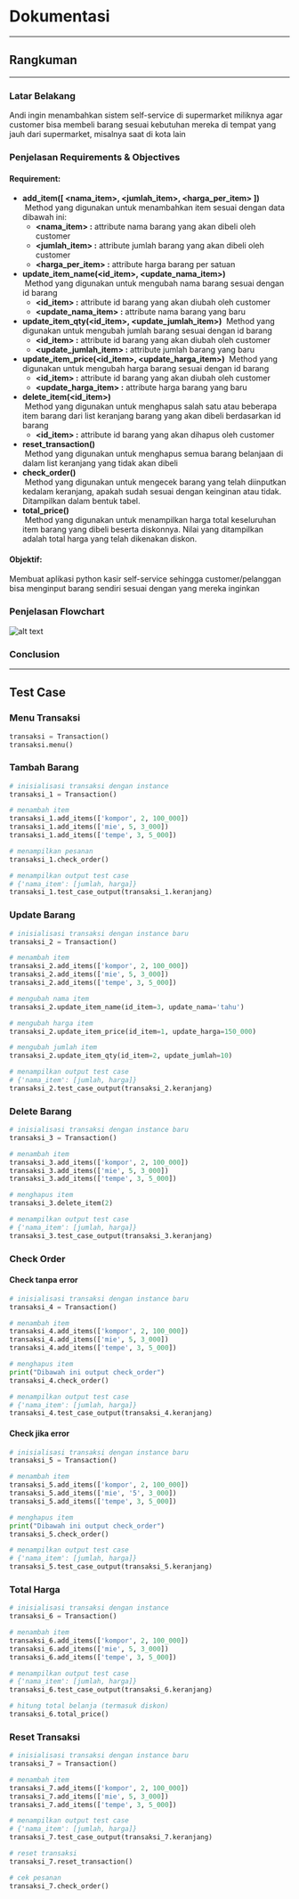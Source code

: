 # Dokumentasi
---
## Rangkuman

---
### Latar Belakang
Andi ingin menambahkan sistem self-service di supermarket miliknya agar customer bisa membeli barang sesuai kebutuhan mereka di tempat yang jauh dari supermarket, misalnya saat di kota lain

### Penjelasan Requirements & Objectives
#### Requirement:
- **add_item([ <nama_item>, <jumlah_item>, <harga_per_item> ])** <br/>
&nbsp;Method yang digunakan untuk menambahkan item sesuai dengan data dibawah ini:
  	- **<nama_item> :** attribute nama barang yang akan dibeli oleh customer
 	- **<jumlah_item> :** attribute jumlah barang yang akan dibeli oleh customer
 	- **<harga_per_item> :** attribute harga barang per satuan
- **update_item_name(<id_item>, <update_nama_item>)** <br/>
&nbsp;Method yang digunakan untuk mengubah nama barang sesuai dengan id barang
	- **<id_item> :** attribute id barang yang akan diubah oleh customer
	- **<update_nama_item> :** attribute nama barang yang baru
- **update_item_qty(<id_item>, <update_jumlah_item>)**
&nbsp;Method yang digunakan untuk mengubah jumlah barang sesuai dengan id barang
	- **<id_item> :** attribute id barang yang akan diubah oleh customer
	- **<update_jumlah_item> :** attribute jumlah barang yang baru
- **update_item_price(<id_item>, <update_harga_item>)**
&nbsp;Method yang digunakan untuk mengubah harga barang sesuai dengan id barang
	- **<id_item> :** attribute id barang yang akan diubah oleh customer
	- **<update_harga_item> :** attribute harga barang yang baru
- **delete_item(<id_item>)** <br/>
&nbsp;Method yang digunakan untuk menghapus salah satu atau beberapa item barang dari list keranjang barang yang akan dibeli berdasarkan id barang
	- **<id_item> :** attribute id barang yang akan dihapus oleh customer
- **reset_transaction()** <br/>
&nbsp;Method yang digunakan untuk menghapus semua barang belanjaan di dalam list keranjang yang tidak akan dibeli
- **check_order()** <br/>
&nbsp;Method yang digunakan untuk mengecek barang yang telah diinputkan kedalam keranjang, apakah sudah sesuai dengan keinginan atau tidak. Ditampilkan dalam bentuk tabel.
- **total_price()** <br/>
&nbsp;Method yang digunakan untuk menampilkan harga total keseluruhan item barang yang dibeli beserta diskonnya. Nilai yang ditampilkan adalah total harga yang telah dikenakan diskon.

#### Objektif:
Membuat aplikasi python kasir self-service sehingga customer/pelanggan bisa menginput barang sendiri sesuai dengan yang mereka inginkan

### Penjelasan Flowchart
![alt text](https://github.com/Ridwanridzi/Pacmann_Kasir/blob/main/flowchart.png?raw=true)
### Conclusion

---

## Test Case

### Menu Transaksi
```python
transaksi = Transaction()
transaksi.menu()
```

### Tambah Barang
```python
# inisialisasi transaksi dengan instance
transaksi_1 = Transaction()

# menambah item
transaksi_1.add_items(['kompor', 2, 100_000])
transaksi_1.add_items(['mie', 5, 3_000])
transaksi_1.add_items(['tempe', 3, 5_000])

# menampilkan pesanan
transaksi_1.check_order()

# menampilkan output test case
# {'nama_item': [jumlah, harga]}
transaksi_1.test_case_output(transaksi_1.keranjang)
```
### Update Barang
```python
# inisialisasi transaksi dengan instance baru
transaksi_2 = Transaction()

# menambah item
transaksi_2.add_items(['kompor', 2, 100_000])
transaksi_2.add_items(['mie', 5, 3_000])
transaksi_2.add_items(['tempe', 3, 5_000])

# mengubah nama item
transaksi_2.update_item_name(id_item=3, update_nama='tahu')

# mengubah harga item
transaksi_2.update_item_price(id_item=1, update_harga=150_000)

# mengubah jumlah item
transaksi_2.update_item_qty(id_item=2, update_jumlah=10)

# menampilkan output test case
# {'nama_item': [jumlah, harga]}
transaksi_2.test_case_output(transaksi_2.keranjang)
```
### Delete Barang
```python
# inisialisasi transaksi dengan instance baru
transaksi_3 = Transaction()

# menambah item
transaksi_3.add_items(['kompor', 2, 100_000])
transaksi_3.add_items(['mie', 5, 3_000])
transaksi_3.add_items(['tempe', 3, 5_000])

# menghapus item
transaksi_3.delete_item(2)

# menampilkan output test case
# {'nama_item': [jumlah, harga]}
transaksi_3.test_case_output(transaksi_3.keranjang)
```
### Check Order

#### Check tanpa error
```python
# inisialisasi transaksi dengan instance baru
transaksi_4 = Transaction()

# menambah item
transaksi_4.add_items(['kompor', 2, 100_000])
transaksi_4.add_items(['mie', 5, 3_000])
transaksi_4.add_items(['tempe', 3, 5_000])

# menghapus item
print("Dibawah ini output check_order")
transaksi_4.check_order()

# menampilkan output test case
# {'nama_item': [jumlah, harga]}
transaksi_4.test_case_output(transaksi_4.keranjang)
```
#### Check jika error
```python
# inisialisasi transaksi dengan instance baru
transaksi_5 = Transaction()

# menambah item
transaksi_5.add_items(['kompor', 2, 100_000])
transaksi_5.add_items(['mie', '5', 3_000])
transaksi_5.add_items(['tempe', 3, 5_000])

# menghapus item
print("Dibawah ini output check_order")
transaksi_5.check_order()

# menampilkan output test case
# {'nama_item': [jumlah, harga]}
transaksi_5.test_case_output(transaksi_5.keranjang)
```
### Total Harga
```python
# inisialisasi transaksi dengan instance
transaksi_6 = Transaction()

# menambah item
transaksi_6.add_items(['kompor', 2, 100_000])
transaksi_6.add_items(['mie', 5, 3_000])
transaksi_6.add_items(['tempe', 3, 5_000])

# menampilkan output test case
# {'nama_item': [jumlah, harga]}
transaksi_6.test_case_output(transaksi_6.keranjang)

# hitung total belanja (termasuk diskon)
transaksi_6.total_price()
```
### Reset Transaksi
```python
# inisialisasi transaksi dengan instance baru
transaksi_7 = Transaction()

# menambah item
transaksi_7.add_items(['kompor', 2, 100_000])
transaksi_7.add_items(['mie', 5, 3_000])
transaksi_7.add_items(['tempe', 3, 5_000])

# menampilkan output test case
# {'nama_item': [jumlah, harga]}
transaksi_7.test_case_output(transaksi_7.keranjang)

# reset transaksi
transaksi_7.reset_transaction()

# cek pesanan
transaksi_7.check_order()
```
